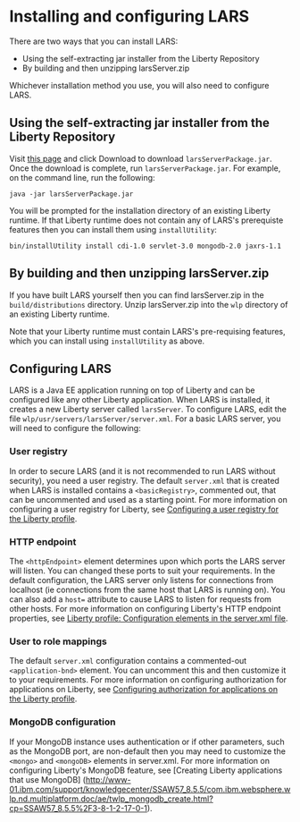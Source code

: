 # Installing and configuring LARS

There are two ways that you can install LARS:

 * Using the self-extracting jar installer from the Liberty Repository
 * By building and then unzipping larsServer.zip

Whichever installation method you use, you will also need to configure
LARS.

## Using the self-extracting jar installer from the Liberty Repository

Visit [this
page](https://developer.ibm.com/wasdev/downloads/#asset/tools-Liberty_Asset_Repository_Service)
and click Download to download `larsServerPackage.jar`. Once the
download is complete, run `larsServerPackage.jar`. For example, on the
command line, run the following:

    java -jar larsServerPackage.jar

You will be prompted for the installation directory of an existing Liberty
runtime. If that Liberty runtime does not contain any of LARS's
prerequiste features then you can install them using `installUtility`:

    bin/installUtility install cdi-1.0 servlet-3.0 mongodb-2.0 jaxrs-1.1

## By building and then unzipping larsServer.zip

If you have built LARS yourself then you can find larsServer.zip in
the `build/distributions` directory. Unzip larsServer.zip into the
`wlp` directory of an existing Liberty runtime.

Note that your Liberty runtime must contain LARS's pre-requising features, which you can install using `installUtility` as above.
    

## Configuring LARS

LARS is a Java EE application running on top of Liberty and can be
configured like any other Liberty application. When LARS is installed,
it creates a new Liberty server called `larsServer`. To configure
LARS, edit the file `wlp/usr/servers/larsServer/server.xml`. For a
basic LARS server, you will need to configure the following:

### User registry

In order to secure LARS (and it is not recommended to run LARS without
security), you need a user registry. The default `server.xml` that is
created when LARS is installed contains a `<basicRegistry>`, commented
out, that can be uncommented and used as a starting point. For more
information on configuring a user registry for Liberty, see [Configuring a user registry for the Liberty profile](http://www-01.ibm.com/support/knowledgecenter/SSAW57_8.5.5/com.ibm.websphere.wlp.nd.multiplatform.doc/ae/twlp_sec_registries.html?cp=SSAW57_8.5.5%2F3-12-1-2-0).

### HTTP endpoint

The `<httpEndpoint>` element determines upon which ports the LARS
server will listen. You can changed these ports to suit your
requirements. In the default configuration, the LARS server only
listens for connections from localhost (ie connections from the same
host that LARS is running on). You can also add a `host=` attribute to
cause LARS to listen for requests from other hosts. For more
information on configuring Liberty's HTTP endpoint properties, see
[Liberty profile: Configuration elements in the server.xml
file](http://www-01.ibm.com/support/knowledgecenter/SSAW57_8.5.5/com.ibm.websphere.wlp.nd.multiplatform.doc/autodita/rwlp_metatype_4ic.html?cp=SSAW57_8.5.5%2F3-0-2-1-0).

### User to role mappings

The default `server.xml` configuration contains a commented-out
`<application-bnd>` element. You can uncomment this and then customize
it to your requirements. For more information on configuring
authorization for applications on Liberty, see [Configuring authorization for applications on the Liberty profile](http://www-01.ibm.com/support/knowledgecenter/SSAW57_8.5.5/com.ibm.websphere.wlp.nd.multiplatform.doc/ae/twlp_sec_rolebased.html?cp=SSAW57_8.5.5%2F3-12-1-3-0).

### MongoDB configuration

If your MongoDB instance uses authentication or if other parameters, such as the MongoDB port, are non-default then you may need to customize the `<mongo>` and `<mongoDB>` elements in server.xml. For more information on configuring Liberty's MongoDB feature, see [Creating Liberty applications that use MongoDB] (http://www-01.ibm.com/support/knowledgecenter/SSAW57_8.5.5/com.ibm.websphere.wlp.nd.multiplatform.doc/ae/twlp_mongodb_create.html?cp=SSAW57_8.5.5%2F3-8-1-2-17-0-1).
